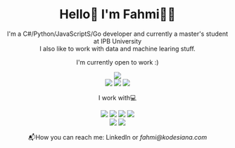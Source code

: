 <h1 align="center">
Hello👋 I'm Fahmi👨‍💻
</h1>

<p align="center">
I'm a C#/Python/JavaScriptS/Go developer and currently a master's student at IPB University<br>
I also like to work with data and machine learing stuff.
</p>

<p align="center">
  I'm currently open to work :)
</p>

<p align="center">
  <a href="https://www.kodesiana.com?utm_source=github&utm_medium=profile&utm_campaign=referal"><img src="https://img.shields.io/badge/Blog-Kodesiana.com-blue?style=for-the-badge" /></a><br>
  <a href="https://www.linkedin.com/in/fahmi-noor-fiqri"><img src="https://img.shields.io/badge/-Linkedin-blue?style=for-the-badge&logo=Linkedin" /></a>
  <a href="https://www.youtube.com/c/FahmiNoorFiqri"><img src="https://img.shields.io/badge/YouTube-FF0000?style=for-the-badge&logo=youtube&logoColor=white" /></a>
  <a href="https://instagram.com/fahminoorfiqri"><img src="https://img.shields.io/badge/Instagram-E4405F?style=for-the-badge&logo=instagram&logoColor=white" /></a>
</p>
  
<p align="center">
  I work with💻
</p>

<p align="center">
  <img src="https://img.shields.io/badge/.NET-512BD4?style=for-the-badge&logo=dotnet&logoColor=white" />
  <img src="https://img.shields.io/badge/Node.js-339933?style=for-the-badge&logo=nodedotjs&logoColor=white" />
  <img src="https://img.shields.io/badge/Python-FFD43B?style=for-the-badge&logo=python&logoColor=darkgreen" />
  <img src="https://img.shields.io/badge/Go-00ADD8?style=for-the-badge&logo=go&logoColor=white" />
  <br>
  <img src="https://img.shields.io/badge/kubernetes-326ce5.svg?&style=for-the-badge&logo=kubernetes&logoColor=white" />
  <img src="https://img.shields.io/badge/microsoft%20azure-0089D6?style=for-the-badge&logo=microsoft-azure&logoColor=white" />
</p>

<p align="center">
  📬How you can reach me: LinkedIn or <i>fahmi@kodesiana.com</i>
</p>
